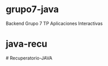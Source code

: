 # grupo7-java

Backend
Grupo
7
TP
Aplicaciones
Interactivas
# java-recu
#   R e c u p e r a t o r i o - J A V A  
 